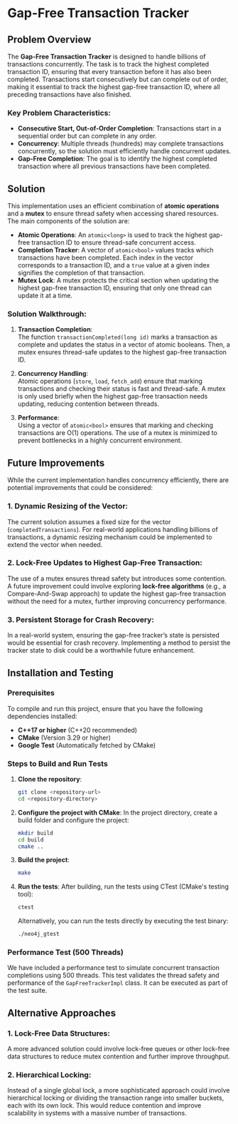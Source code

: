# Gap-Free Transaction Tracker

## Problem Overview

The **Gap-Free Transaction Tracker** is designed to handle billions of transactions concurrently. The task is to track the highest completed transaction ID, ensuring that every transaction before it has also been completed. Transactions start consecutively but can complete out of order, making it essential to track the highest gap-free transaction ID, where all preceding transactions have also finished.

### Key Problem Characteristics:
- **Consecutive Start, Out-of-Order Completion**: Transactions start in a sequential order but can complete in any order.
- **Concurrency**: Multiple threads (hundreds) may complete transactions concurrently, so the solution must efficiently handle concurrent updates.
- **Gap-Free Completion**: The goal is to identify the highest completed transaction where all previous transactions have been completed.

## Solution

This implementation uses an efficient combination of **atomic operations** and a **mutex** to ensure thread safety when accessing shared resources. The main components of the solution are:

- **Atomic Operations**: An `atomic<long>` is used to track the highest gap-free transaction ID to ensure thread-safe concurrent access.
- **Completion Tracker**: A vector of `atomic<bool>` values tracks which transactions have been completed. Each index in the vector corresponds to a transaction ID, and a `true` value at a given index signifies the completion of that transaction.
- **Mutex Lock**: A mutex protects the critical section when updating the highest gap-free transaction ID, ensuring that only one thread can update it at a time.

### Solution Walkthrough:

1. **Transaction Completion**:  
   The function `transactionCompleted(long id)` marks a transaction as complete and updates the status in a vector of atomic booleans. Then, a mutex ensures thread-safe updates to the highest gap-free transaction ID.

2. **Concurrency Handling**:  
   Atomic operations (`store`, `load`, `fetch_add`) ensure that marking transactions and checking their status is fast and thread-safe. A mutex is only used briefly when the highest gap-free transaction needs updating, reducing contention between threads.

3. **Performance**:  
   Using a vector of `atomic<bool>` ensures that marking and checking transactions are O(1) operations. The use of a mutex is minimized to prevent bottlenecks in a highly concurrent environment.

## Future Improvements

While the current implementation handles concurrency efficiently, there are potential improvements that could be considered:

### 1. **Dynamic Resizing of the Vector**:
The current solution assumes a fixed size for the vector (`completedTransactions`). For real-world applications handling billions of transactions, a dynamic resizing mechanism could be implemented to extend the vector when needed.

### 2. **Lock-Free Updates to Highest Gap-Free Transaction**:
The use of a mutex ensures thread safety but introduces some contention. A future improvement could involve exploring **lock-free algorithms** (e.g., a Compare-And-Swap approach) to update the highest gap-free transaction without the need for a mutex, further improving concurrency performance.

### 3. **Persistent Storage for Crash Recovery**:
In a real-world system, ensuring the gap-free tracker’s state is persisted would be essential for crash recovery. Implementing a method to persist the tracker state to disk could be a worthwhile future enhancement.

## Installation and Testing

### Prerequisites
To compile and run this project, ensure that you have the following dependencies installed:
- **C++17 or higher** (C++20 recommended)
- **CMake** (Version 3.29 or higher)
- **Google Test** (Automatically fetched by CMake)

### Steps to Build and Run Tests

1. **Clone the repository**:
   ```bash
   git clone <repository-url>
   cd <repository-directory>
   ```

2. **Configure the project with CMake**:
   In the project directory, create a build folder and configure the project:
   ```bash
   mkdir build
   cd build
   cmake ..
   ```

3. **Build the project**:
   ```bash
   make
   ```

4. **Run the tests**:
   After building, run the tests using CTest (CMake's testing tool):
   ```bash
   ctest
   ```

   Alternatively, you can run the tests directly by executing the test binary:
   ```bash
   ./neo4j_gtest
   ```

### Performance Test (500 Threads)
We have included a performance test to simulate concurrent transaction completions using 500 threads. This test validates the thread safety and performance of the `GapFreeTrackerImpl` class. It can be executed as part of the test suite.

## Alternative Approaches

### 1. **Lock-Free Data Structures**:
A more advanced solution could involve lock-free queues or other lock-free data structures to reduce mutex contention and further improve throughput.

### 2. **Hierarchical Locking**:
Instead of a single global lock, a more sophisticated approach could involve hierarchical locking or dividing the transaction range into smaller buckets, each with its own lock. This would reduce contention and improve scalability in systems with a massive number of transactions.
